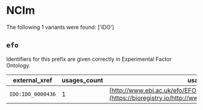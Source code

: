 # NCIm

The following 1 variants were found: ['IDO']

## `efo`

Identifiers for this prefix are given correctly in Experimental Factor Ontology.

| external_xref     |   usages_count | usages                                                                                              |
|-------------------|----------------|-----------------------------------------------------------------------------------------------------|
| `IDO:IDO_0000436` |              1 | [http://www.ebi.ac.uk/efo/EFO:0005741](https://bioregistry.io/http://www.ebi.ac.uk/efo/EFO:0005741) |

